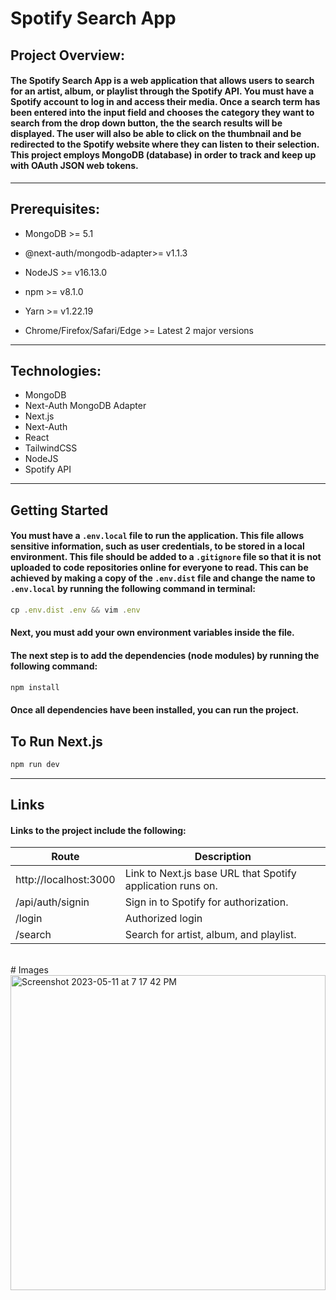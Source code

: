 # Spotify Search App</br>

## Project Overview:

#### The Spotify Search App is a web application that allows users to search for an artist, album, or playlist through the Spotify API. You must have a Spotify account to log in and access their media. Once a search term has been entered into the input field and chooses the category they want to search from the drop down button, the the search results will be displayed. The user will also be able to click on the thumbnail and be redirected to the Spotify website where they can listen to their selection. This project employs MongoDB (database) in order to track and keep up with OAuth JSON web tokens.

----

## Prerequisites:

* MongoDB >= 5.1
* @next-auth/mongodb-adapter>= v1.1.3
* NodeJS >= v16.13.0

* npm >= v8.1.0
* Yarn >= v1.22.19
* Chrome/Firefox/Safari/Edge >= Latest 2 major versions

---

## Technologies:

* MongoDB
* Next-Auth MongoDB Adapter
* Next.js
* Next-Auth
* React
* TailwindCSS
* NodeJS
* Spotify API

---

## Getting Started
    
 #### You must have a ```.env.local``` file to run the application. This file allows sensitive information, such as user credentials, to be stored in a local environment. This file should be added to a ```.gitignore``` file so that it is not uploaded to code repositories online for everyone to read. This can be achieved by making a copy of the ```.env.dist``` file and change the name to ```.env.local``` by running the following command in terminal:
 ```javascript
cp .env.dist .env && vim .env
```
#### Next, you must add your own environment variables inside the file.
#### The next step is to add the dependencies (node modules) by running the following command:
```javascript 
npm install
```
#### Once all dependencies have been installed, you can run the project.

## To Run Next.js 
```javascript
npm run dev
```
---

## Links
#### Links to the project include the following:

| Route                | Description                                                      |
|----------------------|------------------------------------------------------------------|
| http://localhost:3000 | Link to Next.js base URL that Spotify application runs on.       |
| /api/auth/signin     | Sign in to Spotify for authorization.                             |
| /login               | Authorized login                                                 |
| /search              | Search for artist, album, and playlist.                          |
</br >
# Images

<img width="504" alt="Screenshot 2023-05-11 at 7 17 42 PM" src="https://github.com/DiFrescoTisha-FS/pp3_spotify_project/assets/81319127/9b163047-3b6f-4cd7-9511-0e2d8fc8e17a">

